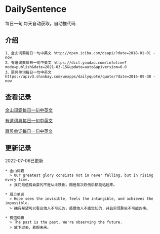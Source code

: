 # DailySentence

每日一句,每天自动获取，自动推代码

## 介绍

```
1、金山词霸每日一句中英文 http://open.iciba.com/dsapi/?date=2018-01-01 - now
2、有道词典每日一句中英文 https://dict.youdao.com/infoline?mode=publish&date=2021-03-15&update=auto&apiversion=6.0
3、扇贝单词每日一句中英文 https://apiv3.shanbay.com/weapps/dailyquote/quote/?date=2016-09-30 - now
```

## 查看记录

[金山词霸每日一句中英文](./data/iciba/)

[有道词典每日一句中英文](./data/youdao/)

[扇贝单词每日一句中英文](./data/shanbay/)

## 更新记录
2022-07-06已更新 
```
* 金山词霸
  > Our greatest glory consists not in never falling, but in rising every time.
  > 我们最值得自豪的不是从未跌倒，而是每次跌倒后都能站起来。

* 扇贝单词
  > Hope sees the invisible, feels the intangible, and achieves the impossible.
  > 拥有希望可以看见他人不可见的，感受他人不能觉知的，并且实现那些不可能的事。

* 有道词典
  > The past is the past. We're observing the future.
  > 放下过去，着眼未来。

```
